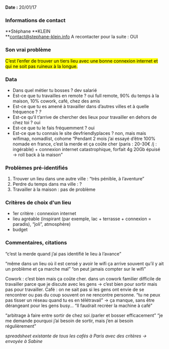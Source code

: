 **Date :** 20/01/17

### Informations de contact
**Stéphane **KLEIN  
**contact@stephane-klein.info
A recontacter pour la suite : OUI

### Son vrai problème 
<mark>C’est l’enfer de trouver un tiers lieu avec une bonne connexion  internet et qui ne soit pas ruineux à la longue.</mark>

### Data

* Dans quel métier tu bosses ? dev salarié
* Est-ce que tu travailles en remote ? oui full remote, 90% du temps à la maison, 10% cowork, café, chez des amis
* Est-ce que tu es amené à travailler dans d’autres villes et à quelle fréquence ?  _?_
* Est-ce qu’il t’arrive de chercher des lieux pour travailler en dehors de chez toi ? oui
* Est-ce que tu le fais fréquemment ? oui
* Est-ce que tu connais le site devfriendlyplaces ?  non, mais mais wifimap, nomadlist, cohome
“Pendant 2 mois j’ai essayé d’être 100% nomade en france, c’est la merde et ça coûte cher (paris : 20-30€ /j : ingérable) + connexion internet catastrophique, forfait 4g 20Gb épuisé → roll back à la maison”

### Problèmes pré-identifiés

1. Trouver un lieu dans une autre ville : “très pénible, à l’aventure”
2. Perdre du temps dans ma ville : ?
3. Travailler à la maison : pas de problème


### Critères de choix d'un lieu

* 1er critère : connexion internet
* lieu agréable (inspirant (par exemple, lac + terrasse + connexion = paradis), “joli”, atmosphère)
* budget

### Commentaires, citations

“c’est la merde quand j’ai pas identifié le lieu à l’avance”

“même dans un lieu où il est censé y avoir le wifi ça arrive souvent qu’il y ait un problème et ça marche mal” 
“on peut jamais compter sur le wifi”

Cowork : c’est bien mais ça coûte cher. dans un cowork familier difficile de travailler parce que je discute avec les gens → c’est bien pour sortir mais pas pour travailler.
Café : on ne sait pas si les gens ont envie de se rencontrer ou pas du coup souvent on ne rencontre personne. “tu ne peux pas tisser un réseau quand tu es en télétravail” → ça manque, sans être dérangeant pour les gens busy… 
“Il faudrait recréer la machine à café”

“arbitrage à faire entre sortir de chez soi /parler et bosser efficacement”
“je me demande pourquoi j’ai besoin de sortir, mais j’en ai besoin régulièrement”

_spreadsheet existante de tous les cafés à Paris avec des critères → envoyée à Sabine_
